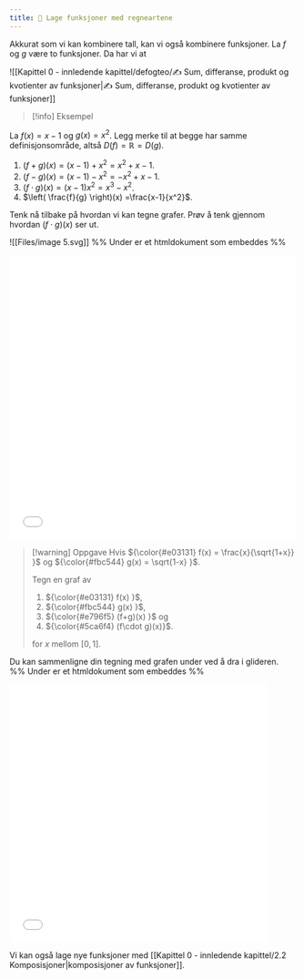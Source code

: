 ```yaml
---
title: 📄 Lage funksjoner med regneartene
---
```

Akkurat som vi kan kombinere tall, kan vi også kombinere funksjoner. La $f$ og $g$ være to funksjoner. Da har vi at

![[Kapittel 0 - innledende kapittel/defogteo/✍️ Sum, differanse, produkt og kvotienter av funksjoner|✍️ Sum, differanse, produkt og kvotienter av funksjoner]]

> [!info] Eksempel 
> 

La $f(x) =x-1$ og $g(x) = x^2$. Legg merke til at begge har samme definisjonsområde, altså $D(f) = \mathbb{R} = D(g).$

1. $(f+g)(x)=(x-1) + x^2 = x^2+x-1$.
2. $(f-g)(x) = (x-1)-x^2 = -x^2+x-1$.
3. $(f\cdot g)(x)=(x-1)x^2 =x^3-x^2$.
4. $\left( \frac{f}{g} \right)(x) =\frac{x-1}{x^2}$.


Tenk nå tilbake på hvordan vi kan tegne grafer. Prøv å tenk gjennom hvordan $(f\cdot g)(x)$ ser ut. 

![[Files/image 5.svg]]
%% Under er et htmldokument som embeddes %%
<iframe src="Files\multiplechoicefunksjonersammensetninger.html" frameborder="0" scrolling="no" style="aspect-ratio: 1/1; width: 100%; height: 500px"></iframe>

> [!warning] Oppgave 
> Hvis ${\color{#e03131} f(x) = \frac{x}{\sqrt{1+x}} }$ og ${\color{#fbc544} g(x) = \sqrt{1-x} }$.
> 
> Tegn en graf av 
> 
> 1. ${\color{#e03131} f(x) }$, 
> 2. ${\color{#fbc544} g(x) }$, 
> 3. ${\color{#e796f5} (f+g)(x) }$ og 
> 4. ${\color{#5ca6f4} (f\cdot g)(x)}$.
> 
> for $x$ mellom $[0,1]$.


Du kan sammenligne din tegning med grafen under ved å dra i glideren.
%% Under er et htmldokument som embeddes %%
<iframe src="Files\Sammensetningeravfunksjoner.html"  frameborder="0" scrolling="no" style="aspect-ratio: 1/1; width: 90%"> </iframe>

Vi kan også lage nye funksjoner med [[Kapittel 0 - innledende kapittel/2.2 Komposisjoner|komposisjoner av funksjoner]].
